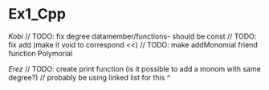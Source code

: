# Ex1_Cpp

*Kobi*
// TODO: fix degree datamember/functions- should be const
// TODO: fix add (make it void to correspond <<)
// TODO: make addMonomial friend function Polymorial

*Erez*
// TODO: create print function (is it possible to add a monom with same degree?)
// probably be using linked list for this ^

